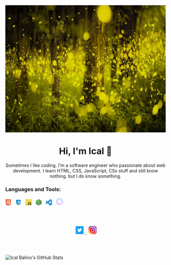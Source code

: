 <img src="https://github.com/icalbalino/icalbalino/blob/master/asset/hutan.jpg" alt="binary rain cloud" width="100%" height="400">

<h1 align="center">Hi, I'm Ical 👋</h1>
<p align="center">
Sometimes I like coding. I'm a software engineer who passionate about web development. I learn HTML, CSS, JavaScript, CSs stuff and still know nothing. but I do know something.
</p>


### **Languages and Tools:**

<code><img height="20" src="https://github.com/icalbalino/icalbalino/blob/master/asset/html.png" alt="html logo png"></code> &nbsp;
<code><img height="20" src="https://github.com/icalbalino/icalbalino/blob/master/asset/css.png" alt="css logo png"></code> &nbsp;
<code><img height="20" src="https://github.com/icalbalino/icalbalino/blob/master/asset/javascript.png" alt="javascript logo png"></code> &nbsp;
<code><img height="20" src="https://github.com/icalbalino/icalbalino/blob/master/asset/nodejs.png" alt="nodejs logo png"></code> &nbsp;
<code><img height="20" src="https://github.com/icalbalino/icalbalino/blob/master/asset/vsc.png" alt="visual studio code logo png"></code> &nbsp;
<code><img height="25" src="https://github.com/icalbalino/icalbalino/blob/master/asset/github.png" alt="github logo png"></code>

<br />
<br />

<p align="center">
  <a href="https://twitter.com/icalbalino">
    <img height="25" src="https://github.com/icalbalino/icalbalino/blob/master/asset/twitter.png" alt="twitter logo png">
  </a>
  &nbsp;
  <a href="https://www.instagram.com/icalbalino">
    <img height="25" src="https://github.com/icalbalino/icalbalino/blob/master/asset/insta.png" alt="instagram logo png">
  </a>
</p>

<br />
<br />

![Ical Balino's GitHub Stats](https://github-readme-stats.vercel.app/api?username=icalbalino&show_owner=true&show_icons=true&theme=github_dark&include_all_commits=true&hide_border=true&border_radius=20&langs_count=10&count_private=true&hide=stars,prs,issues,contribs)



<!--
**icalbalino/icalbalino** is a ✨ _special_ ✨ repository because its `README.md` (this file) appears on your GitHub profile.

Here are some ideas to get you started:

- 🔭 I’m currently working on ...
- 🌱 I’m currently learning ...
- 👯 I’m looking to collaborate on ...
- 🤔 I’m looking for help with ...
- 💬 Ask me about ...
- 📫 How to reach me: ...
- 😄 Pronouns: ...
- ⚡ Fun fact: ...
-->
